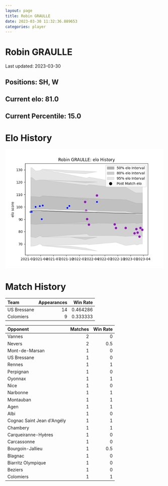 ```yaml
---  
layout: page  
title: Robin GRAULLE  
date: 2023-03-30 11:32:36.889653  
categories: player  
---
```

# Robin GRAULLE


Last updated: 2023-03-30
## Positions: SH, W

## Current elo: 81.0

## Current Percentile: 15.0

# Elo History


![elo history](history_RobinGRAULLE.png)
# Match History


| Team        |   Appearances |   Win Rate |
|:------------|--------------:|-----------:|
| US Bressane |            14 |   0.464286 |
| Colomiers   |             9 |   0.333333 |

| Opponent                   |   Matches |   Win Rate |
|:---------------------------|----------:|-----------:|
| Vannes                     |         2 |        0   |
| Nevers                     |         2 |        0.5 |
| Mont-de-Marsan             |         1 |        0   |
| US Bressane                |         1 |        0   |
| Rennes                     |         1 |        1   |
| Perpignan                  |         1 |        0   |
| Oyonnax                    |         1 |        1   |
| Nice                       |         1 |        0   |
| Narbonne                   |         1 |        1   |
| Montauban                  |         1 |        1   |
| Agen                       |         1 |        1   |
| Albi                       |         1 |        0   |
| Cognac Saint Jean d'Angély |         1 |        1   |
| Chambery                   |         1 |        1   |
| Carqueiranne-Hyères        |         1 |        0   |
| Carcassonne                |         1 |        0   |
| Bourgoin-Jallieu           |         1 |        0.5 |
| Blagnac                    |         1 |        0   |
| Biarritz Olympique         |         1 |        0   |
| Beziers                    |         1 |        0   |
| Colomiers                  |         1 |        1   |